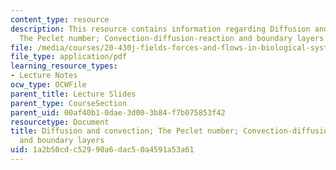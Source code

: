 ```yaml
---
content_type: resource
description: This resource contains information regarding Diffusion and convection;
  The Peclet number; Convection-diffusion-reaction and boundary layers.
file: /media/courses/20-430j-fields-forces-and-flows-in-biological-systems-fall-2015/1a2b50cdc52990a6dac50a4591a53a61_MIT20_430JF15_Lecture19.pdf
file_type: application/pdf
learning_resource_types:
- Lecture Notes
ocw_type: OCWFile
parent_title: Lecture Slides
parent_type: CourseSection
parent_uid: 00af40b1-0dae-3d00-3b84-f7b075853f42
resourcetype: Document
title: Diffusion and convection; The Peclet number; Convection-diffusion-reaction
  and boundary layers
uid: 1a2b50cd-c529-90a6-dac5-0a4591a53a61
---
```

